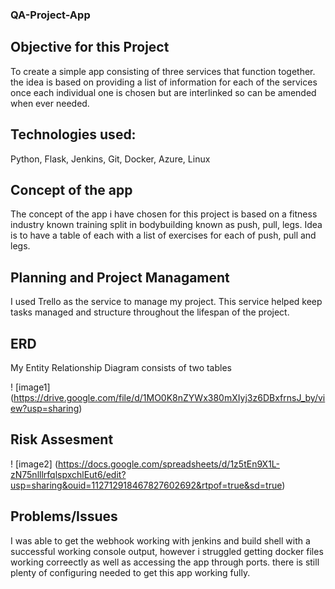 ### QA-Project-App
## Objective for this Project

To create a simple app consisting of three services that function together. the idea is based on providing a list of information for each of the services once each individual one is chosen but are interlinked so can be amended when ever needed.

## Technologies used:

Python, Flask, Jenkins, Git, Docker, Azure, Linux

## Concept of the app

The concept of the app i have chosen for this project is based on a fitness industry known training split in bodybuilding known as push, pull, legs. Idea is to have a table of each with a list of exercises for each of push, pull and legs.

## Planning and Project Managament

I used Trello as the service to manage my project. This service helped keep tasks managed and structure throughout the lifespan of the project.

## ERD

My Entity Relationship Diagram consists of two tables 


! [image1] (https://drive.google.com/file/d/1MO0K8nZYWx380mXIyj3z6DBxfrnsJ_by/view?usp=sharing)

## Risk Assesment

! [image2] (https://docs.google.com/spreadsheets/d/1z5tEn9X1L-zN75nlllrfqlspxchlEut6/edit?usp=sharing&ouid=112712918467827602692&rtpof=true&sd=true)

## Problems/Issues

I was able to get the webhook working with jenkins and build shell with a successful working console output, however i struggled getting docker files working correectly as well as accessing the app through ports. there is still plenty of configuring needed to get this app working fully. 
